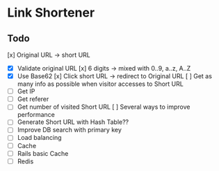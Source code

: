 # Link Shortener

## Todo
[x] Original URL -> short URL
 - [x] Validate original URL
[x] 6 digits -> mixed with 0..9, a..z, A..Z
 - [x] Use Base62
[x] Click short URL -> redirect to Original URL
[ ] Get as many info as possible when visitor accesses to Short URL
 - [ ] Get IP
 - [ ] Get referer
 - [ ] Get number of visited Short URL
[ ] Several ways to improve performance
 - [ ] Generate Short URL with Hash Table??
 - [ ] Improve DB search with primary key
 - [ ] Load balancing
 - [ ] Cache
  - [ ] Rails basic Cache
  - [ ] Redis
